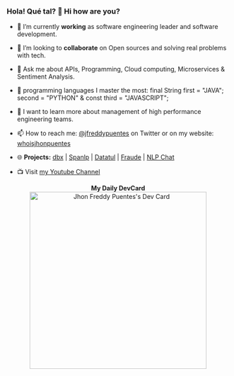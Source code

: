 ### Hola! Qué tal? 👋 Hi how are you?

<!--
**jfreddypuentes/jfreddypuentes** is a ✨ _special_ ✨ repository because its `README.md` (this file) appears on your GitHub profile.

Here are some ideas to get you started:

- 🔭 I’m currently working on ...
- 🌱 I’m currently learning ...
- 👯 I’m looking to collaborate on ...
- 🤔 I’m looking for help with ...
- 💬 Ask me about ...
- 📫 How to reach me: ...
- 😄 Pronouns: ...
- ⚡ Fun fact: ...
-->

- 🔭 I’m currently **working** as software engineering leader and software development.
- 👯 I’m looking to **collaborate** on Open sources and solving real problems with tech.
- 💬 Ask me about APIs, Programming, Cloud computing, Microservices & Sentiment Analysis.
- 💬 programming languages I master the most: final String first = "JAVA";  second = "PYTHON" & const third = "JAVASCRIPT";
- 🤔 I want to learn more about management of high performance engineering teams. 
- 📫 How to reach me: [@jfreddypuentes](https://twitter.com/jfreddypuentes) on Twitter or on my website: [whoisjhonpuentes](https://whoisjhonpuentes.web.app/)

- 🌐  **Projects:** [dbx](https://github.com/jfreddypuentes/dbx) | [Spanlp](https://pypi.org/project/spanlp/) | [Datatul](http://www.datatul.com) | [Fraude](http://fraude-720ad.firebaseapp.com) | [NLP Chat](https://nlpchat.web.app/)

- 📺 Visit [my Youtube Channel](https://www.youtube.com/channel/UCeQ2LduKNIZ7k3ndXvffuDw)
<center>
  <strong>My Daily DevCard</strong></br>
  <a href="https://app.daily.dev/jfreddypuentes">
    <img src="https://api.daily.dev/devcards/2c948225c0e54911b987aa24cd527ac7.png?r=o08" width="400" alt="Jhon Freddy Puentes's Dev Card" align="center"/>
  </a>
</center>
